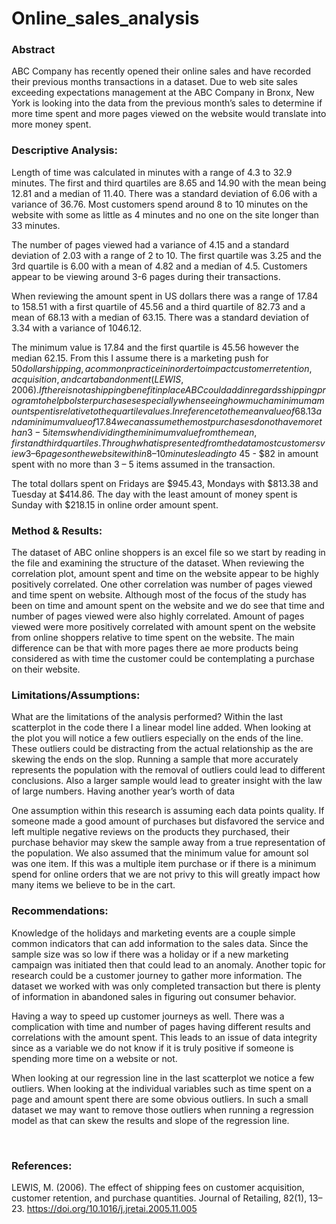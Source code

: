 # Online_sales_analysis


### Abstract 
ABC Company has recently opened their online sales and have recorded their previous months transactions in a dataset.  Due to web site sales exceeding expectations management at the ABC Company in Bronx, New York is looking into the data from the previous month’s sales to determine if more time spent and more pages viewed on the website would translate into more money spent.

### Descriptive Analysis: 
Length of time was calculated in minutes with a range of 4.3 to 32.9 minutes. The first and third quartiles are 8.65 and 14.90 with the mean being 12.81 and a median of 11.40. There was a standard deviation of 6.06 with a variance of 36.76. Most customers spend around 8 to 10 minutes on the website with some as little as 4 minutes and no one on the site longer than 33 minutes.  

The number of pages viewed had a variance of 4.15 and a standard deviation of 2.03 with a range of 2 to 10. The first quartile was 3.25 and the 3rd quartile is 6.00 with a mean of 4.82 and a median of 4.5. Customers appear to be viewing around 3-6 pages during their transactions. 
 
When reviewing the amount spent in US dollars there was a range of 17.84 to 158.51 with a first quartile of 45.56 and a third quartile of 82.73 and a mean of 68.13 with a median of 63.15. There was a standard deviation of 3.34 with a variance of 1046.12.

 
The minimum value is 17.84 and the first quartile is 45.56 however the median 62.15. From this I assume there is a marketing push for $50 dollar shipping, a common practice in in order to impact customer retention, acquisition, and cart abandonment (LEWIS, 2006). If there is not a shipping benefit in place ABC could add in regards shipping program to help bolster purchases especially when seeing how much a minimum amount spent is relative to the quartile values. 
In reference to the mean value of 68.13 and a minimum value of 17.84 we can assume the most purchases do not have more than 3-5 items when dividing the minimum value from the mean, first and third quartiles.  Through what is presented from the data most customers view 3 – 6 pages on the website within 8 – 10 minutes leading to ~$45 - $82 in amount spent with no more than 3 – 5 items assumed in the transaction.

The total dollars spent on Fridays are $945.43, Mondays with $813.38 and Tuesday at $414.86. The day with the least amount of money spent is Sunday with $218.15 in online order amount spent.
  


### Method & Results: 
The dataset of ABC online shoppers is an excel file so we start by reading in the file and examining the structure of the dataset. When reviewing the correlation plot, amount spent and time on the website appear to be highly positively correlated. One other correlation was number of pages viewed and time spent on website. Although most of the focus of the study has been on time and amount spent on the website and we do see that time and number of pages viewed were also highly correlated. Amount of pages viewed were more positively correlated with amount spent on the website from online shoppers relative to time spent on the website.  The main difference can be that with more pages there ae more products being considered as with time the customer could  be contemplating a purchase on their website.  

 
 

### Limitations/Assumptions: 
What are the limitations of the analysis performed?
Within the last scatterplot in the code there I a linear model line added. When looking at the plot you will notice a few outliers especially on the ends of the line. These outliers could be distracting from the actual relationship as the are skewing the ends on the slop. Running a sample that more accurately represents the population with the removal of outliers could lead to different conclusions. Also a larger sample would lead to greater insight with the law of large numbers. Having another year’s worth of data 

One assumption within this research is assuming each data points quality. If someone made a good amount of purchases but disfavored the service and left multiple negative reviews on the products they purchased, their purchase behavior may skew the sample away from a true representation of the population. 
We also assumed that the minimum value for amount sol was one item. If this was a multiple item purchase or if there is a minimum spend for online orders that we are not privy to this will greatly impact how many items we believe to be in the cart. 



### Recommendations: 
Knowledge of the holidays and marketing events are a couple simple common indicators that can add information to the sales data. Since the sample size was so low if there was a holiday or if a new marketing campaign was initiated then that could lead to an anomaly.  Another topic for research could be a customer journey to gather more information. The dataset we worked with was only completed transaction but there is plenty of information in abandoned sales in figuring out consumer behavior. 

Having a way to speed up customer journeys as well. There was a complication with time and number of pages having different results and correlations with the amount spent. This leads to an issue of data integrity since as a variable we do not know if it is truly positive if someone is spending more time on a website or not. 

When looking at our regression line in the last scatterplot we notice a few outliers. When looking at the individual variables such as time spent on a page and amount spent there are some obvious outliers. In such a small dataset we may want to remove those outliers when running a regression model as that can skew the results and slope of the regression line.   


 
### References:

LEWIS, M. (2006). The effect of shipping fees on customer acquisition, customer retention, and purchase quantities. Journal of Retailing, 82(1), 13–23. https://doi.org/10.1016/j.jretai.2005.11.005


